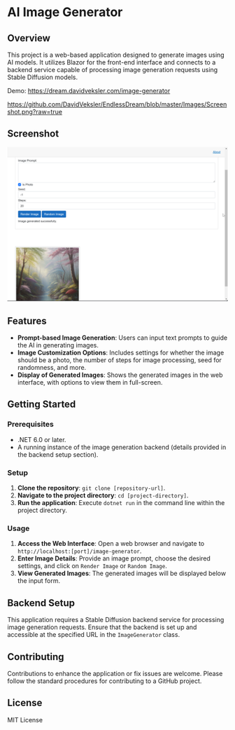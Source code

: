 # AI Image Generator

## Overview

This project is a web-based application designed to generate images using AI models. It utilizes Blazor for the front-end interface and connects to a backend service capable of processing image generation requests using Stable Diffusion models.

Demo: https://dream.davidveksler.com/image-generator

https://github.com/DavidVeksler/EndlessDream/blob/master/Images/Screenshot.png?raw=true

## Screenshot

![AI Image Generator Screenshot](https://github.com/DavidVeksler/EndlessDream/blob/master/Images/Screenshot.png?raw=true)


## Features

- **Prompt-based Image Generation**: Users can input text prompts to guide the AI in generating images.
- **Image Customization Options**: Includes settings for whether the image should be a photo, the number of steps for image processing, seed for randomness, and more.
- **Display of Generated Images**: Shows the generated images in the web interface, with options to view them in full-screen.

## Getting Started

### Prerequisites

- .NET 6.0 or later.
- A running instance of the image generation backend (details provided in the backend setup section).

### Setup

1. **Clone the repository**: `git clone [repository-url]`.
2. **Navigate to the project directory**: `cd [project-directory]`.
3. **Run the application**: Execute `dotnet run` in the command line within the project directory.

### Usage

1. **Access the Web Interface**: Open a web browser and navigate to `http://localhost:[port]/image-generator`.
2. **Enter Image Details**: Provide an image prompt, choose the desired settings, and click on `Render Image` or `Random Image`.
3. **View Generated Images**: The generated images will be displayed below the input form.

## Backend Setup

This application requires a Stable Diffusion backend service for processing image generation requests. Ensure that the backend is set up and accessible at the specified URL in the `ImageGenerator` class.

## Contributing

Contributions to enhance the application or fix issues are welcome. Please follow the standard procedures for contributing to a GitHub project.

## License

MIT License
